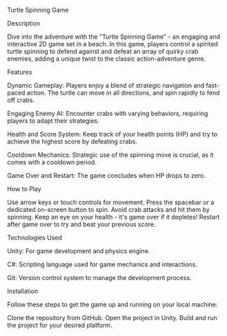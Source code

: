Turtle Spinning Game

Description

Dive into the adventure with the "Turtle Spinning Game" - an engaging and interactive 2D game set in a beach. In this game, players control a spirited turtle spinning to defend against and defeat an array of quirky crab enemies, adding a unique twist to the classic action-adventure genre.

Features

Dynamic Gameplay: Players enjoy a blend of strategic navigation and fast-paced action. The turtle can move in all directions, and spin rapidly to fend off crabs.

Engaging Enemy AI: Encounter crabs with varying behaviors, requiring players to adapt their strategies.

Health and Score System: Keep track of your health points (HP) and try to achieve the highest score by defeating crabs.

Cooldown Mechanics: Strategic use of the spinning move is crucial, as it comes with a cooldown period.

Game Over and Restart: The game concludes when HP drops to zero.

How to Play

Use arrow keys or touch controls for movement.
Press the spacebar or a dedicated on-screen button to spin.
Avoid crab attacks and hit them by spinning.
Keep an eye on your health - it's game over if it depletes!
Restart after game over to try and beat your previous score.

Technologies Used

Unity: For game development and physics engine.

C#: Scripting language used for game mechanics and interactions.

Git: Version control system to manage the development process.

Installation

Follow these steps to get the game up and running on your local machine:

Clone the repository from GitHub.
Open the project in Unity.
Build and run the project for your desired platform.
